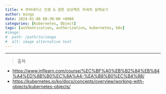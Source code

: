 ```yaml
---
title: ☸️ 쿠버네티스 인증 & 권한 오브젝트 자세히 살펴보기
author: mingo
date: 2024-01-06 00:30:00 +0900
categories: [Kubernetes, Object]
tags: [authentication, authorization, kubernetes, k8s]
#image:
#  path: /path/to/image
#  alt: image alternative text
---
```


-----------------

> 출처
- <https://www.inflearn.com/course/%EC%BF%A0%EB%B2%84%EB%84%A4%ED%8B%B0%EC%8A%A4-%EA%B8%B0%EC%B4%88/>
- <https://kubernetes.io/ko/docs/concepts/overview/working-with-objects/kubernetes-objects/>
